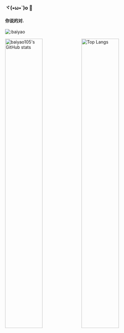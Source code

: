 ### ヾ(•ω•`)o 👋
#### 你说的对.
![:baiyao](https://moe-counter.lxchapu.com/baiyao105?theme=moebooru)

<img style="display:inline-block;width:49%" alt="baiyao105's GitHub stats" src="https://github-readme-stats.vercel.app/api?username=baiyao105&show_icons=true&theme=outrun&locale=cn&count_private=true"><img style="display:inline-block;width:49%" alt="Top Langs" src="https://github-readme-stats.vercel.app/api/top-langs/?username=baiyao105&locale=cn&layout=compact">
